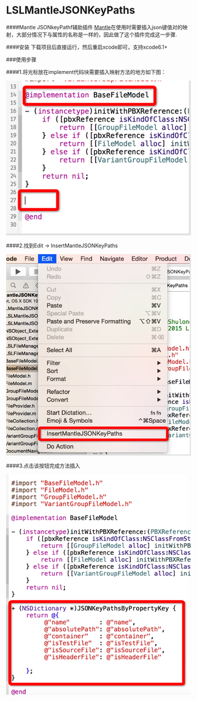 # LSLMantleJSONKeyPaths
####Mantle JSONkeyPathf辅助插件
[Mantle](https://github.com/Mantle/Mantle)在使用时需要插入json键值对的映射，大部分情况下与属性的名称是一样的，因此做了这个插件完成这一步骤.

####安装
下载项目后直接运行，然后重启xcode即可，支持xcode6.1+

###使用步骤

####1.将光标放在implement代码块需要插入映射方法的地方如下图：

![指定光标位置](https://raw.githubusercontent.com/LiuShulong/LSLMantleJSONKeyPaths/master/LSLMantleJSONKeyPaths/1.png)

####2.找到Edit -> InsertMantleJSONKeyPaths

![插入按钮](https://raw.githubusercontent.com/LiuShulong/LSLMantleJSONKeyPaths/master/LSLMantleJSONKeyPaths/2.png)

####3.点击该按钮完成方法插入

![完成](https://raw.githubusercontent.com/LiuShulong/LSLMantleJSONKeyPaths/master/LSLMantleJSONKeyPaths/3.png)

